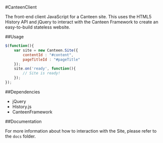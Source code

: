 #CanteenClient

The front-end client JavaScript for a Canteen site. This uses the HTML5 History API and jQuery to interact with the Canteen Framework to create an easy-to-build stateless website.

##Usage

```js
$(function(){
	var site = new Canteen.Site({
		contentId : "#content",
		pageTitleId : "#pageTitle"
	});
	site.on('ready', function(){
		// Site is ready!
	});
});
```

##Dependencies

+ jQuery
+ History.js
+ CanteenFramework

##Documentation

For more information about how to interaction with the Site, please refer to the `docs` folder.
